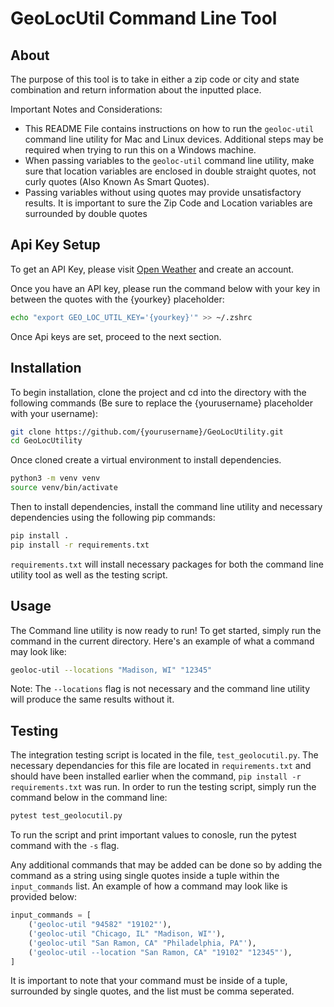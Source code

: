 # GeoLocUtil Command Line Tool

## About

The purpose of this tool is to take in either a zip code or city and state combination and return information about the inputted place.

Important Notes and Considerations:

- This README File contains instructions on how to run the ``geoloc-util`` command line utility for Mac and Linux devices. Additional steps may be required when trying to run this on a Windows machine.
- When passing variables to the ``geoloc-util`` command line utility, make sure that location variables are enclosed in double straight quotes, not curly quotes (Also Known As Smart Quotes).
- Passing variables without using quotes may provide unsatisfactory results. It is important to sure the Zip Code and Location variables are surrounded by double quotes

## Api Key Setup

To get an API Key, please visit [Open Weather](https://home.openweathermap.org) and create an account.

Once you have an API key, please run the command below with your key in between the quotes with the {yourkey} placeholder:

```bash
echo "export GEO_LOC_UTIL_KEY='{yourkey}'" >> ~/.zshrc
```

Once Api keys are set, proceed to the next section.

## Installation

To begin installation, clone the project and cd into the directory with the following commands (Be sure to replace the {yourusername} placeholder with your username):

```bash
git clone https://github.com/{yourusername}/GeoLocUtility.git
cd GeoLocUtility
```

Once cloned create a virtual environment to install dependencies.

```bash
python3 -m venv venv
source venv/bin/activate
```

Then to install dependencies, install the command line utility and necessary dependencies using the following pip commands:

```bash
pip install .
pip install -r requirements.txt
```

``requirements.txt`` will install necessary packages for both the command line utility tool as well as the testing script.

## Usage

The Command line utility is now ready to run! To get started, simply run the command in the current directory. Here's an example of what a command may look like:

```bash
geoloc-util --locations "Madison, WI" "12345"
```

Note: The ``--locations`` flag is not necessary and the command line utility will produce the same results without it.

## Testing

The integration testing script is located in the file, ``test_geolocutil.py``. The necessary dependancies for this file are located in ``requirements.txt`` and should have been installed earlier when the command, ``pip install -r requirements.txt`` was run. In order to run the testing script, simply run the command below in the command line:

```bash
pytest test_geolocutil.py
```

To run the script and print important values to conosle, run the pytest command with the ``-s`` flag.

Any additional commands that may be added can be done so by adding the command as a string using single quotes inside a tuple within the ``input_commands`` list. An example of how a command may look like is provided below:

```python
input_commands = [
    ('geoloc-util "94582" "19102"'),
    ('geoloc-util "Chicago, IL" "Madison, WI"'),
    ('geoloc-util "San Ramon, CA" "Philadelphia, PA"'),
    ('geoloc-util --location "San Ramon, CA" "19102" "12345"'),
]
```

It is important to note that your command must be inside of a tuple, surrounded by single quotes, and the list must be comma seperated.
